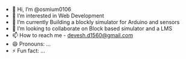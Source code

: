 - 👋 Hi, I’m @osmium0106
- 👀 I’m interested in Web Development
- 🌱 I’m currently Building a blockly simulator for Arduino and sensors 
- 💞️ I’m looking to collaborate on Block based simulator and a LMS
- 📫 How to reach me - devesh.d1560@gmail.com
- 😄 Pronouns: ...
- ⚡ Fun fact: ...

<!---
osmium0106/osmium0106 is a ✨ special ✨ repository because its `README.md` (this file) appears on your GitHub profile.
You can click the Preview link to take a look at your changes.
--->
